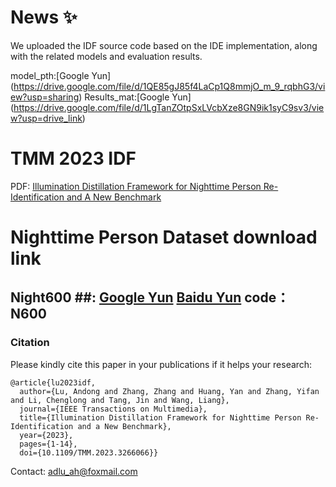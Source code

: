 # News :sparkles:
We uploaded the IDF source code based on the IDE implementation, along with the related models and evaluation results.

model_pth:[Google Yun] (https://drive.google.com/file/d/1QE85gJ85f4LaCp1Q8mmjO_m_9_rqbhG3/view?usp=sharing)
Results_mat:[Google Yun] (https://drive.google.com/file/d/1LgTanZOtpSxLVcbXze8GN9ik1syC9sv3/view?usp=drive_link)

# TMM 2023 IDF
PDF: [Illumination Distillation Framework for Nighttime Person Re-Identification and A New Benchmark
](https://ieeexplore.ieee.org/document/10098634)

# Nighttime Person Dataset download link 
## Night600 ##: [Google Yun](https://drive.google.com/file/d/1_hPDoEARO5KHAGTu1_3xKuKj-eMbGD-0/view?usp=drive_link) [Baidu Yun](https://pan.baidu.com/s/1J761DADOP_lPEZNcYxe90Q) code：N600 

### Citation

Please kindly cite this paper in your publications if it helps your research:
```
@article{lu2023idf,
  author={Lu, Andong and Zhang, Zhang and Huang, Yan and Zhang, Yifan and Li, Chenglong and Tang, Jin and Wang, Liang},
  journal={IEEE Transactions on Multimedia}, 
  title={Illumination Distillation Framework for Nighttime Person Re-Identification and a New Benchmark}, 
  year={2023},
  pages={1-14},
  doi={10.1109/TMM.2023.3266066}}
```

Contact: adlu_ah@foxmail.com
